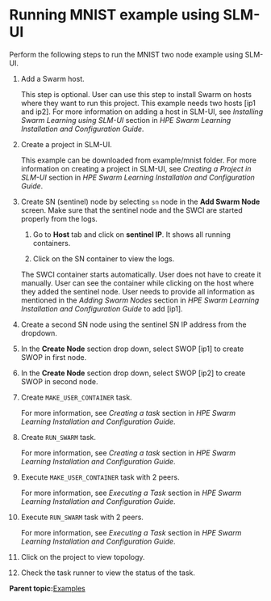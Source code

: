 # Running MNIST example using SLM-UI

Perform the following steps to run the MNIST two node example using SLM-UI.

1.  Add a Swarm host.

    This step is optional. User can use this step to install Swarm on hosts where they want to run this project. This example needs two hosts \[ip1 and ip2\]. For more information on adding a host in SLM-UI, see *Installing Swarm Learning using SLM-UI* section in *HPE Swarm Learning Installation and Configuration Guide*.

2.  Create a project in SLM-UI.

    This example can be downloaded from example/mnist folder. For more information on creating a project in SLM-UI, see *Creating a Project in SLM-UI* section in *HPE Swarm Learning Installation and Configuration Guide*.

3.  Create SN \(sentinel\) node by selecting `sn` node in the **Add Swarm Node** screen. Make sure that the sentinel node and the SWCI are started properly from the logs.

    1.  Go to **Host** tab and click on **sentinel IP**. It shows all running containers.

    2.  Click on the SN container to view the logs.

    The SWCI container starts automatically. User does not have to create it manually. User can see the container while clicking on the host where they added the sentinel node. User needs to provide all information as mentioned in the *Adding Swarm Nodes* section in *HPE Swarm Learning Installation and Configuration Guide* to add \[ip1\].

4.  Create a second SN node using the sentinel SN IP address from the dropdown.

5.  In the **Create Node** section drop down, select SWOP \[ip1\] to create SWOP in first node.

6.  In the **Create Node** section drop down, select SWOP \[ip2\] to create SWOP in second node.

7.  Create `MAKE_USER_CONTAINER` task.

    For more information, see *Creating a task* section in *HPE Swarm Learning Installation and Configuration Guide*.

8.  Create `RUN_SWARM` task.

    For more information, see *Creating a task* section in *HPE Swarm Learning Installation and Configuration Guide*.

9.  Execute `MAKE_USER_CONTAINER` task with 2 peers.

    For more information, see *Executing a Task* section in *HPE Swarm Learning Installation and Configuration Guide*.

10. Execute `RUN_SWARM` task with 2 peers.

    For more information, see *Executing a Task* section in *HPE Swarm Learning Installation and Configuration Guide*.

11. Click on the project to view topology.

12. Check the task runner to view the status of the task.


**Parent topic:**[Examples](GUID-1F38FA71-0483-40E1-B6DE-1C627C3D50CD.md)

